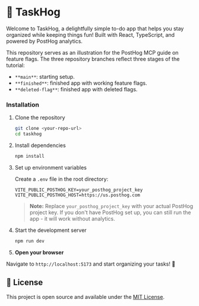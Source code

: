# 🦔 TaskHog

Welcome to TaskHog, a delightfully simple to-do app that helps you stay organized while keeping things fun! Built with React, TypeScript, and powered by PostHog analytics.

This repository serves as an illustration for the PostHog MCP guide on feature flags. The three repository branches reflect three stages of the tutorial:

- `**main**`: starting setup.
- `**finished**`: finished app with working feature flags.
- `**deleted-flag**`: finished app with deleted flags.

### Installation

1. Clone the repository

   ```bash
   git clone <your-repo-url>
   cd taskhog
   ```

2. Install dependencies

   ```bash
   npm install
   ```

3. Set up environment variables
  
   Create a `.env` file in the root directory:

   ```env
   VITE_PUBLIC_POSTHOG_KEY=your_posthog_project_key
   VITE_PUBLIC_POSTHOG_HOST=https://us.posthog.com
   ```

   > **Note:** Replace `your_posthog_project_key` with your actual PostHog project key. If you don't have PostHog set up, you can still run the app - it will work without analytics.

4. Start the development server

   ```bash
   npm run dev
   ```

5. **Open your browser**

Navigate to `http://localhost:5173` and start organizing your tasks! 🎉

## 📝 License

This project is open source and available under the [MIT License](LICENSE).